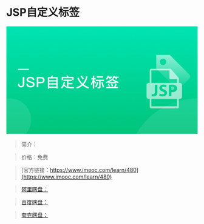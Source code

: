 # JSP自定义标签

![img](../../assets/5fe442e900016c3105400304.jpg)

> 简介：

> 价格：免费

> [官方链接：https://www.imooc.com/learn/480](https://www.imooc.com/learn/480)

> [阿里网盘：]()

> [百度网盘：]()

> [夸克网盘：]()
